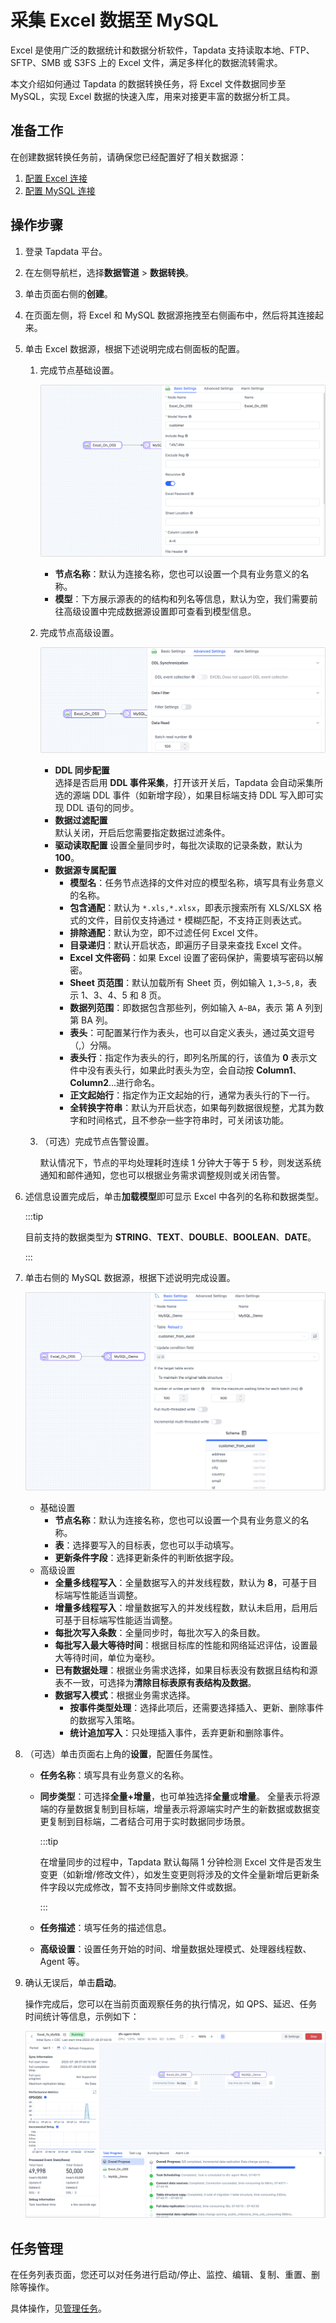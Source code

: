 # 采集 Excel 数据至 MySQL

Excel 是使用广泛的数据统计和数据分析软件，Tapdata 支持读取本地、FTP、SFTP、SMB 或 S3FS 上的 Excel 文件，满足多样化的数据流转需求。

本文介绍如何通过 Tapdata 的数据转换任务，将 Excel 文件数据同步至 MySQL，实现 Excel 数据的快速入库，用来对接更丰富的数据分析工具。



## 准备工作

在创建数据转换任务前，请确保您已经配置好了相关数据源：

1. [配置 Excel 连接](../prerequisites/files/excel.md)
2. [配置 MySQL 连接](../prerequisites/on-prem-databases/mysql.md)

## 操作步骤

1. 登录 Tapdata 平台。

2. 在左侧导航栏，选择**数据管道** > **数据转换**。

3. 单击页面右侧的**创建**。

4. 在页面左侧，将 Excel 和 MySQL 数据源拖拽至右侧画布中，然后将其连接起来。

5. 单击 Excel 数据源，根据下述说明完成右侧面板的配置。

   1. 完成节点基础设置。

      ![Excel 数据源设置](../images/data_develop_excel.png)

      * **节点名称**：默认为连接名称，您也可以设置一个具有业务意义的名称。
      * **模型**：下方展示源表的的结构和列名等信息，默认为空，我们需要前往高级设置中完成数据源设置即可查看到模型信息。

   2. 完成节点高级设置。

      ![高级设置](../images/data_develop_excel_advanced_settings.png)

      * **DDL 同步配置**      
        选择是否启用 **DDL 事件采集**，打开该开关后，Tapdata 会自动采集所选的源端 DDL 事件（如新增字段），如果目标端支持 DDL 写入即可实现 DDL 语句的同步。      
      * **数据过滤配置**      
        默认关闭，开启后您需要指定数据过滤条件。      
      * **驱动读取配置**
        设置全量同步时，每批次读取的记录条数，默认为 **100**。    
      * **数据源专属配置**
        * **模型名**：任务节点选择的文件对应的模型名称，填写具有业务意义的名称。
        * **包含通配**：默认为 `*.xls,*.xlsx`，即表示搜索所有 XLS/XLSX 格式的文件，目前仅支持通过 `*` 模糊匹配，不支持正则表达式。
        * **排除通配**：默认为空，即不过滤任何 Excel 文件。
        * **目录递归**：默认开启状态，即遍历子目录来查找 Excel 文件。
        * **Excel 文件密码**：如果 Excel 设置了密码保护，需要填写密码以解密。
        * **Sheet 页范围**：默认加载所有 Sheet 页，例如输入 `1,3~5,8`，表示 1、3、4、5 和 8 页。
        * **数据列范围**：即数据包含那些列，例如输入 `A~BA`，表示 第 A 列到第 BA 列。
        * **表头**：可配置某行作为表头，也可以自定义表头，通过英文逗号（,）分隔。
        * **表头行**：指定作为表头的行，即列名所属的行，该值为 **0** 表示文件中没有表头行，如果此时表头为空，会自动按 **Column1**、**Column2**...进行命名。
        * **正文起始行**：指定作为正文起始的行，通常为表头行的下一行。
        * **全转换字符串**：默认为开启状态，如果每列数据很规整，尤其为数字和时间格式，且不参杂一些字符串时，可关闭该功能。

   3. （可选）完成节点告警设置。

      默认情况下，节点的平均处理耗时连续 1 分钟大于等于 5 秒，则发送系统通知和邮件通知，您也可以根据业务需求调整规则或关闭告警。

6. 述信息设置完成后，单击**加载模型**即可显示 Excel 中各列的名称和数据类型。

   :::tip

   目前支持的数据类型为 **STRING**、**TEXT**、**DOUBLE**、**BOOLEAN**、**DATE**。

   :::

7. 单击右侧的 MySQL 数据源，根据下述说明完成设置。

   ![MySQL 节点设置](../images/data_develop_mysql_target.png)

   - 基础设置
     - **节点名称**：默认为连接名称，您也可以设置一个具有业务意义的名称。
     - **表**：选择要写入的目标表，您也可以手动填写。
     - **更新条件字段**：选择更新条件的判断依据字段。
   - 高级设置
     - **全量多线程写入**：全量数据写入的并发线程数，默认为 **8**，可基于目标端写性能适当调整。
     - **增量多线程写入**：增量数据写入的并发线程数，默认未启用，启用后可基于目标端写性能适当调整。
     - **每批次写入条数**：全量同步时，每批次写入的条目数。
     - **每批写入最大等待时间**：根据目标库的性能和网络延迟评估，设置最大等待时间，单位为毫秒。
     - **已有数据处理**：根据业务需求选择，如果目标表没有数据且结构和源表不一致，可选择为**清除目标表原有表结构及数据**。
     - **数据写入模式**：根据业务需求选择。
       - **按事件类型处理**：选择此项后，还需要选择插入、更新、删除事件的数据写入策略。
       - **统计追加写入**：只处理插入事件，丢弃更新和删除事件。

8. （可选）单击页面右上角的**设置**，配置任务属性。
   - **任务名称**：填写具有业务意义的名称。
   
   - **同步类型**：可选择**全量+增量**，也可单独选择**全量**或**增量**。 全量表示将源端的存量数据复制到目标端，增量表示将源端实时产生的新数据或数据变更复制到目标端，二者结合可用于实时数据同步场景。
     
     :::tip
     
     在增量同步的过程中，Tapdata 默认每隔 1 分钟检测 Excel 文件是否发生变更（如新增/修改文件），如发生变更则将涉及的文件全量新增后更新条件字段以完成修改，暂不支持同步删除文件或数据。
     
     :::
     
   - **任务描述**：填写任务的描述信息。
   
   - **高级设置**：设置任务开始的时间、增量数据处理模式、处理器线程数、Agent 等。
   
9. 确认无误后，单击**启动**。

   操作完成后，您可以在当前页面观察任务的执行情况，如 QPS、延迟、任务时间统计等信息，示例如下：

   ![任务监控](../images/data_develop_excel_result.png)



## 任务管理

在任务列表页面，您还可以对任务进行启动/停止、监控、编辑、复制、重置、删除等操作。

具体操作，见[管理任务](../user-guide/data-pipeline/data-development/monitor-task.md)。
